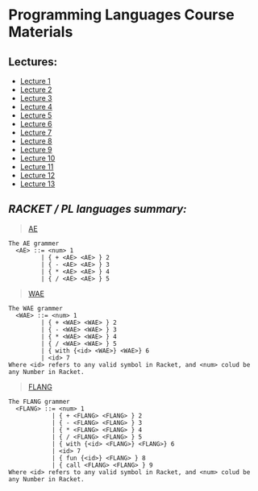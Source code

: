 # Programming Languages Course Materials

## Lectures:

+ [Lecture 1](https://ariel-ac-il.zoom.us/rec/play/LmmrDn041EISl0kAnxq7EdhY-eagM_44AOYIMxsjtXnLkeiooXbID71JBhkEFwkH2yYBiR3CTCwCqxVi.x6yjo78FE2c2gGEO?continueMode=true&_x_zm_rtaid=0lwUGhvxQxOyHMJfwTyKjA.1647462037940.374e771c51b6470aa9fc8c3155364fab&_x_zm_rhtaid=645)
+ [Lecture 2](https://ariel-ac-il.zoom.us/rec/share/MrC65hHEUGarrK2z0zum-K3yT_Q2QK_mnvNE7DX-TJW3GMbl580wOTMSvFWPi3iV.Yo7qNuPQabDYZxyt)
+ [Lecture 3](https://ariel-ac-il.zoom.us/rec/share/_MLEbvfjPvN6rHHX6ItKGFTlzxOFMPfCkDvE7HFPtJARbsjaXOl_XTPDfWDRu6YN.SXXLd4pyUpWusjV7)
+ [Lecture 4](https://ariel-ac-il.zoom.us/rec/share/zotikmgCxKWjB50YRI1BrJB4a_RjJInSGa8UaUMMZvU7uhWN6lJzOdMwLFtL4aqT.-vHYLL3Y1PBzJiG2)
+ [Lecture 5](https://ariel-ac-il.zoom.us/rec/play/u34Y-LEgkIiCnlSJqhNBRjiCtKcfOYZYK-Y3MbJNOtrS_iDD-ZKsyHUMoE1qXvQ9Rmim60J71Sqsy0h9.y47-6ApeRtHDdkAt?continueMode=true&_x_zm_rtaid=n9vfK5uKRjuR3wkCUUoWRw.1657994481387.9aa9df6a587649b917caef71151ce49f&_x_zm_rhtaid=351)
+ [Lecture 6](https://ariel-ac-il.zoom.us/rec/play/E2WZQb3GI5VgdHcvh_QFawdzXQ0uN8sY8UBqekNDqzho6zRZID8BCEG4a46wsieJDa56MAjZNHk4jBHV.H_ihNLut9JOqTvUY?continueMode=true&_x_zm_rtaid=n9vfK5uKRjuR3wkCUUoWRw.1657994481387.9aa9df6a587649b917caef71151ce49f&_x_zm_rhtaid=351)
+ [Lecture 7](https://ariel-ac-il.zoom.us/rec/play/OlY6Uc6wDwnJ6rDzZzl1qXzBuFwChYm9JbMbtNIMMD4j-8hrNi64FOtyEixRr2ZiWiafNRyKlDKHL4oi.t8ZrnJyPxbxQwAVp?continueMode=true&_x_zm_rtaid=n9vfK5uKRjuR3wkCUUoWRw.1657994481387.9aa9df6a587649b917caef71151ce49f&_x_zm_rhtaid=351)
+ [Lecture 8](https://ariel-ac-il.zoom.us/rec/play/bHhPdqtwabf6Y8FztfH5BQY5dUA9l2OzYU2K8JJAbBAJhNucIXF7F7gsQgCTbm_E4Sn0l0v3kSfJlUyn.VXUknOG9iQQP_v9B?continueMode=true&_x_zm_rtaid=n9vfK5uKRjuR3wkCUUoWRw.1657994481387.9aa9df6a587649b917caef71151ce49f&_x_zm_rhtaid=351)
+ [Lecture 9](https://ariel-ac-il.zoom.us/rec/play/_sUwI1CDOiXoWtNmvWE8Y1ElgyYpo1w8eXIs2yOeE2DMHGGrhIvmGiYKvnT95fDBuD2d54LDjTs1sgoQ.Gs2IczEywYypn7oF?continueMode=true&_x_zm_rtaid=NjjfxNEoSW-_VP1KRGrJkA.1653292961672.adbbb3af0b8a3e12059aa4696a6b1260&_x_zm_rhtaid=395)
+ [Lecture 10](https://ariel-ac-il.zoom.us/rec/play/xaeSbhZWTFcjDYhSDDw1rQIWy7Jdmni0YeQGrDsyPsn_SjQY-AuZAxu68vWhq5Ks629c26tOwsY_Acur.0j-8UJjghnR9ohGN?continueMode=true&_x_zm_rtaid=g6YyreyWQRysc7bNfz2QPQ.1657997530159.6a0394392dbe096d8f37b3e915e96fbe&_x_zm_rhtaid=207)
+ [Lecture 11](https://ariel-ac-il.zoom.us/rec/play/3LEG4TJtsVCxZb4wWPEY2gO2aeTTNq5fkesTkg7eS1gn82FpVLlNEQ99c6erpUsRcCAbSBxlQ8KDeEaf.sVyBl2Imo9hTPkHT?continueMode=true&_x_zm_rtaid=0hK-psDyRFKF0gSz8x195Q.1655121101407.04ff9fc97eed1bf81b67dc288c14a24a&_x_zm_rhtaid=763)
+ [Lecture 12](https://ariel-ac-il.zoom.us/rec/play/9QYpX_HBt0ZAFNdLuej58MryzfulzJH3RDkd-kxYl470x1rrJHQTYOcotCgNoTnT8wcHFzYrTE6iuBkN.IQQyVAnJxnYHZq-c?continueMode=true&_x_zm_rtaid=g6YyreyWQRysc7bNfz2QPQ.1657997530159.6a0394392dbe096d8f37b3e915e96fbe&_x_zm_rhtaid=207)
+ [Lecture 13](https://ariel-ac-il.zoom.us/rec/play/9P26VeVBer0tHcECdEImlIg1KckKSke3GBl7_IBnIJTlynM-pgb2M4oohYz-KOgsTmkOMrGb5PvbdIpj.4xhrWgpvGC4EcWr-?continueMode=true&_x_zm_rtaid=xGrRu1nxTp2chz5dqgsHXg.1657997574644.720de1f27a339828252f75e63c521bc8&_x_zm_rhtaid=885)

## <i>RACKET / PL languages summary:</i>

> [AE](https://github.com/kggold4/computer-science-B.Sc-materials/blob/main/year%203/Programming%20Languages/%D7%AA%D7%A8%D7%92%D7%95%D7%9C%20%D7%A7%D7%95%D7%93/%D7%9E%D7%94%D7%9E%D7%95%D7%93%D7%9C/AEWEval2.rkt)

```
The AE grammer
  <AE> ::= <num> 1
         | { + <AE> <AE> } 2
         | { - <AE> <AE> } 3
         | { * <AE> <AE> } 4
         | { / <AE> <AE> } 5
```

> [WAE](https://github.com/kggold4/computer-science-B.Sc-materials/blob/main/year%203/Programming%20Languages/%D7%AA%D7%A8%D7%92%D7%95%D7%9C%20%D7%A7%D7%95%D7%93/%D7%9E%D7%94%D7%9E%D7%95%D7%93%D7%9C/AEWEval.rkt)

```
The WAE grammer
  <WAE> ::= <num> 1
         | { + <WAE> <WAE> } 2 
         | { - <WAE> <WAE> } 3
         | { * <WAE> <WAE> } 4
         | { / <WAE> <WAE> } 5
         | { with {<id> <WAE>} <WAE>} 6
         | <id> 7
Where <id> refers to any valid symbol in Racket, and <num> colud be any Number in Racket.
```

> [FLANG](https://github.com/kggold4/computer-science-B.Sc-materials/blob/main/year%203/Programming%20Languages/%D7%AA%D7%A8%D7%92%D7%95%D7%9C%20%D7%A7%D7%95%D7%93/%D7%9E%D7%94%D7%9E%D7%95%D7%93%D7%9C/FLANG.rkt)

```
The FLANG grammer
  <FLANG> ::= <num> 1
            | { + <FLANG> <FLANG> } 2 
            | { - <FLANG> <FLANG> } 3
            | { * <FLANG> <FLANG> } 4
            | { / <FLANG> <FLANG> } 5
            | { with {<id> <FLANG>} <FLANG>} 6
            | <id> 7
            | { fun {<id>} <FLANG> } 8
            | { call <FLANG> <FLANG> } 9
Where <id> refers to any valid symbol in Racket, and <num> colud be any Number in Racket.
```
